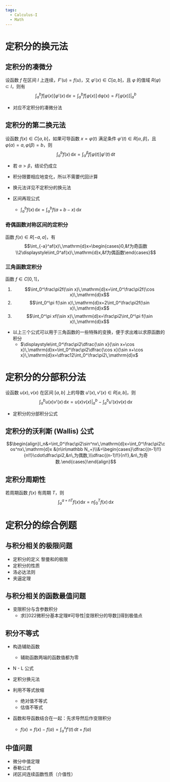 ```yaml
---
tags:
  - Calculus-I
  - Math
---
```

# 定积分的换元法
## 定积分的凑微分
设函数 $f$ 在区间 $I$ 上连续，$F'(u)=f(u)$，又 $\varphi'(x)\in C[a,b]$，且 $\varphi$ 的值域 $R(\varphi)\subset I$，则有
$$\int_a^bf[\varphi(x)]\varphi'(x)\,\mathrm{d}x=\int_a^bf[\varphi(x)]\,\mathrm{d\varphi(x)}=F[\varphi(x)]\bigg\vert_a^b$$
- 对应不定积分的凑微分法
## 定积分的第二换元法
设函数 $f(x)\in C[a,b]$，如果可导函数 $x=\varphi(t)$ 满足条件 $\varphi'(t)\in R[\alpha,\beta]$，且 $\varphi(\alpha)=a,\varphi(\beta)=b$，则
$$\int_a^bf(x)\,\mathrm{d}x=\int_\alpha^\beta f[\varphi(t)]\varphi'(t)\,\mathrm{d}t$$
- 若 $\alpha>\beta$，结论仍成立
- 积分限要相应地变化，所以不需要代回计算
- 换元法详见不定积分的换元法




- 区间再现公式
	- $\displaystyle\int_a^bf(x)\,\mathrm{d}x=\int_a^bf(a+b-x)\,\mathrm{d}x$
### 奇偶函数对称区间的定积分
函数 $f(x)\in R[-a,a]$，有
$$\int_{-a}^af(x)\,\mathrm{d}x=\begin{cases}0,&f为奇函数\\2\displaystyle\int_0^af(x)\,\mathrm{d}x,&f为偶函数\end{cases}$$
### 三角函数定积分
函数 $f\in C[0,1]$，
1. $$\int_0^\frac\pi2f(\sin x)\,\mathrm{d}x=\int_0^\frac\pi2f(\cos x)\,\mathrm{d}x$$
2. $$\int_0^\pi f(\sin x)\,\mathrm{d}x=2\int_0^\frac\pi2f(\sin x)\,\mathrm{d}x$$
3. $$\int_0^\pi xf(\sin x)\,\mathrm{d}x=\frac\pi2\int_0^\pi f(\sin x)\,\mathrm{d}x$$
- 以上三个公式可以用于三角函数的一些特殊的变换，便于求出难以求原函数的积分
	- $\displaystyle\int_0^\frac\pi2\dfrac{\sin x}{\sin x+\cos x}\,\mathrm{d}x=\int_0^\frac\pi2\dfrac{\cos x}{\sin x+\cos x}\,\mathrm{d}x=\dfrac12\int_0^\frac\pi2\,\mathrm{d}x$
# 定积分的分部积分法
设函数 $u(x),v(x)$ 在区间 $[a,b]$ 上的导数 $u'(x),v'(x)\in R[a,b]$，则
$$\int_a^bu(x)v'(x)\,\mathrm{d}x=u(x)v(x)\bigg|_a^b-\int_a^bu'(x)v(x)\,\mathrm{d}x$$
- 定积分的分部积分公式
## 定积分的沃利斯 (Wallis) 公式
$$\begin{align}I_n&=\int_0^\frac\pi2\sin^nx\,\mathrm{d}x=\int_0^\frac\pi2\cos^nx\,\mathrm{d}x &(n\in\mathbb N_+)\\&=\begin{cases}\dfrac{(n-1)!!}{n!!}\cdot\dfrac\pi2,&n\,为偶数,\\\dfrac{(n-1)!!}{n!!},&n\,为奇数.\end{cases}\end{align}$$
## 定积分周期性
若周期函数 $f(x)$ 有周期 $T$，则
$$\int_a^{a+nT}f(x)\mathrm{d}x=n\int_0^Tf(x)\,\mathrm{d}x$$
# 定积分的综合例题
## 与积分相关的极限问题
- 定积分的定义 黎曼和的极限
- 定积分的性质
- 洛必达法则
- 夹逼定理
## 与积分相关的函数最值问题
- 变限积分与含参数积分
	- 求[[022微积分基本定理#可导性|变限积分的导数]]得到极值点
## 积分不等式
- 构造辅助函数
	- 辅助函数两端的函数值都为零
- N - L 公式
- 定积分换元法
- 利用不等式放缩
	- 绝对值不等式
	- 估值不等式


- 函数和导函数结合在一起：先求导然后作变限积分
	- $\displaystyle f(x)=f(x)-f(a)=\int_a^xf'(t)\,\mathrm{d}t+f(a)$
## 中值问题
- 微分中值定理
- 泰勒公式
- 闭区间连续函数性质（介值性）
